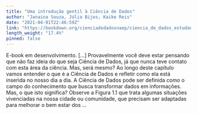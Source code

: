 ```yaml
---
title: "Uma introdução gentil à Ciência de Dados"
author: "Janaina Souza, Júlia Bijos, Kaike Reis"
date: "2021-04-01T22:46:59Z"
link: "https://bookdown.org/cienciadedadosnaep/ciencia_de_dados_estudantes/"
length_weight: "17.4%"
pinned: false
---
```


E-book em desenvolvimento. [...] Provavelmente você deve estar pensando que não faz ideia do que seja Ciência de Dados, já que nunca teve contato com esta área da ciência. Mas, será mesmo? Ao longo deste capítulo vamos entender o que é a Ciência de Dados e refletir como ela está inserida no nosso dia a dia. A Ciência de Dados pode ser definida como o campo do conhecimento que busca transformar dados em informações. Mas, o que isto significa? Observe a Figura 1.1 que trata algumas situações vivenciadas na nossa cidade ou comunidade, que precisam ser adaptadas para melhorar o bem estar dos ...
